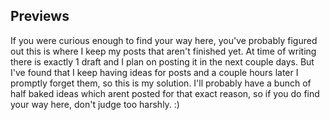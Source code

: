 ## Previews

If you were curious enough to find your way here, you've probably figured out this is where I keep my posts that aren't finished yet. At time of writing there is exactly 1 draft and I plan on posting it in the next couple days. But I've found that I keep having ideas for posts and a couple hours later I promptly forget them, so this is my solution. I'll probably have a bunch of half baked ideas which arent posted for that exact reason, so if you do find your way here, don't judge too harshly. :) 
